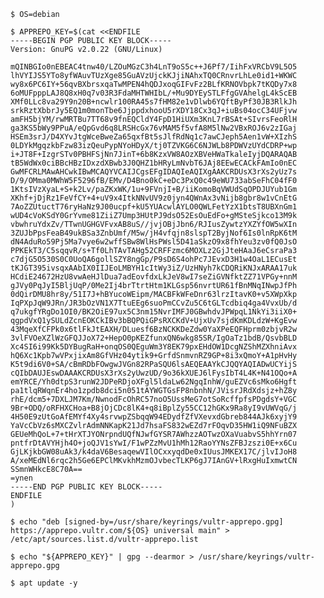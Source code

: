     $ OS=debian

    $ APPREPO_KEY=$(cat <<ENDFILE
    -----BEGIN PGP PUBLIC KEY BLOCK-----
    Version: GnuPG v2.0.22 (GNU/Linux)

    mQINBGIo0nEBEAC4tnw40/LZOuMGzC3h4LnT9oS5c++J6Pf7/IihFxVRCbV9L5O5
    lhVYIJS5YTo8yfWAuvTUzXge85GuAVzUjckKJjiNAhxTQ0CRnvrLhLe0id1+WKWC
    wy8x6PC6IY+56qvBXbrsxqaTwMPEN4hQDJxoqGIFvFz2BLfKRNOVbpk7tKQDy7x8
    6oMUFpppLAJ8Q8xH0q7v03R3FdaMHTWHIbL/+Mu9DYEySTLFfgGVAhelgL4kScEB
    XMf0LLc8va29Y9n20B+ncwlr100RA45s7fHM82e1vDlwb6YQftByPf30JB3RlkJh
    srkRztXbbrJy5EQ1m0monTbe6JjppdxhooU5rXDY18Cx3qJ+iuBs04ocC34UFjvw
    amFH5bjYM/rwMRTBu7TT68v9fnEQCldY4FpD1HiUXm3KnL7rBSAt+SIvrsFeoRlH
    ga3KS5bWy9PPuA/eQpGvd6q8LRSHcGx76vMAM5f5vfA8M5lNw2VBxROJ6v2zIGaj
    HSEm3srJ/D4XYvJtgWceBweZa65qxfBt5sJlfRdNq1c7awCJeph5Aen1vW+XIzhS
    0LDYkMgqzkbFzw83izQeuPypNYoHDyX/tj0TZVKG6C6NJWLb8PDWVzUYdCDRP+wp
    i+JT8F+IzgrSTv0PBHFSjNn7JinT+6b8KzxVW8AOzXBVeHWaTkaleIyjDQARAQAB
    tB5WdWx0ciBBcHBzIDxzdXBwb3J0QHZ1bHRyLmNvbT6JAj8EEwECACkFAmIo0nEC
    GwMFCRLMAwAHCwkIBwMCAQYVCAIJCgsEFgIDAQIeAQIXgAAKCRDUsX3rXs2yUz7s
    D/9/OMma0MWhW5F5296fB/EMv/D4Bno0kC+eDc3PxQ0c49eWU733abSeFhC04fF0
    1KtsIVzXyaL+S+k2Lv/paZKxWK/1u+9FVnjI+B/iiKomoBqVWUdSqOPDJUYub1Gm
    XKhf+jDjRz1FeVfCY+4+uV9x4ItkNNvUV9z0jyn4QWnAx3vNijb8gbr8w1vCnEtG
    7AoZZUtuctT76ryHaNz9J00ucpf+kU5YUAcwlAYLO0QWLFetYzX1btsT8UBXnGm1
    wUD4cVoKSdY0GrYvme81ZiiZ7Ump3HUtPJ9dsO52EsOuEdFo+gMSteSjkco13M9k
    vbwhruYdxZv/TTwnUGHGVFvxAB8uS//jvjOBjJbn6/RJIusZywtzYXZYfOW5wXIn
    3ZUJbPpsFeaB49ukBSa3ZnbUmf/M5w/jH4vfqjn8slspT2ByjNof6Is0lnRpK6tM
    dN4AduRo59Pj5Ma7vye6w2wffSBw8WlHsPWsl5D41aSkzO9x8fhYeu3zv0fQ0JsO
    PPKEkT3/C5sqqvR/s+Tf0LhTAvTAHg52CRFFzmc6MOXLz2GjJteHAaJ6eCsraPa3
    c7djG5O530S0C0UoQA6gollSZY8ngGp/P9sD6S4ohPc7JEvxD3H1w4OaL1ECusEt
    tKJGT395ivsqxAAbIX0IIJEoLMBYH1cItWy3iZ/UzHNyh7kCDQRiKNJxARAA17uk
    HCdiE24672HzU8vwAeHJlDua7adEovfdxLkJeV8wI7seZiGVNfktZZ71VPGy+nnM
    gJVy0PqJyI5BljUqP/0Me2Ij4brTtrtHtm1KLGsp56nvrtUR61fBnMNqINwpJfPh
    0dQirDMU8hr8y/51I7J+hBYucoWEipm/MACBFkWFeDnr63lrzItavK0+v5XWpXkp
    IqPXpJqW9JRn/JR3bOzVN1X7TtuEEg6suoPmCCvZu5C6tGLTcdbiq4ga4VvxUb/d
    q7ukgfYRgDo1OI0/BK2OiE97ux5C3nm15NvrIMFJ0GBwhdvJPWpqL1NkYi3iiX0+
    qgpdVxQ1ySULdZcnEOKCkIBv3bBQPQiGPsRXCKdV+UjxUv7sjdKmKDLdzW+KgEvw
    43MqeXfCFPk0x6tlFkJtEAXH/DLuesf6BzNCKKDeZdw0YaXPeEQFHprm0zbjvR2w
    3vlFVOeXZlWzGFQJJoX72+HepO0pKEZfunxQN6wkg85SR/IgOaTz1bdB/QsvbBLD
    Xc4SI6i99Kk5DYBugRaH+onqOS0QEguWm3Y8EK79pxEHdOW1DcgNZShMZXhniAvx
    hQ6Xc1Kpb7wVPxjixAm8GfVHz04ytik9+GrfdSnmvnRZ9GP+8i3xQmoY+A1pHvHy
    K5t9di6V0+SA/cBmRDbFOwgwJVGn82RPaSQU6lsAEQEAAYkCJQQYAQIADwUCYijS
    cQIbDAUJEswDAAAKCRDUsX3rXs2yUwzUD/9o36kXUEJ6lFysIbT4L4K+N41OQo+A
    emYRCE/Yh0dtpS3runW2JDPeRDjoXFgl5ldaLw62NgqInhW/guEZVc6sMko6Hgft
    pa1tlqRWqnEr4ho1zpdb8dci5n051tAYWGTGsFP8nbnhN/JVisrJRdXdsjz+hZ8y
    rhE/dcm5+7DXLJM7Km/NwnodFcOhRC57noO5UssMeG7otSoRcffpfsPDgdsY+VGC
    9Br+ODQ/oRFHXCHoa+B8jOjCDc8lK4+q8iBplZy55CC12hGKx9Ra8yI9vUWVqG/j
    4H50E9zUtGoAfEMYf4Xy4srvwpZSbqqW94EDydfZfVXevxdGbreb844AJk6xyjY9
    YaVcCbVz6sMXCZvlrAdmNNKapK21Jd7hsaFS832wEZd7rFOqvD35HW1iQ9NFuBZX
    GEUeMhQoL+7+tHrXTJYONrpndUQfNJwfGYSR7AWhzzAOTwzOXaVuabvS5hhYrn07
    pntfrDtAVYHjh4O+joQJV1sYwI/F1wPZzMvU1hMh12RaoYYNsZFBJzszi0E+x6Cu
    GjLKjkbGW08uAk3/k4daV6BesaqewVIlOCxxyqdDe0xIUusJMKEX17C/jlvIJoH8
    A/xeMEdNl6rqc2h5Ge6EPClMKvkhMzmOJvbecTLKP6gJ7IAnGV+lRxgHuIxmwtCN
    SSmnWHkcE8C70A==
    =ynen
    -----END PGP PUBLIC KEY BLOCK-----
    ENDFILE
    )
    
    $ echo "deb [signed-by=/usr/share/keyrings/vultr-apprepo.gpg] https://apprepo.vultr.com/${OS} universal main" > /etc/apt/sources.list.d/vultr-apprepo.list
    
    $ echo "${APPREPO_KEY}" | gpg --dearmor > /usr/share/keyrings/vultr-apprepo.gpg
    
    $ apt update -y
